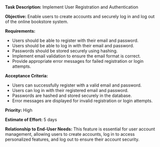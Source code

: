**Task Description:**
Implement User Registration and Authentication

**Objective:**
Enable users to create accounts and securely log in and log out of the online bookstore system.

**Requirements:**
- Users should be able to register with their email and password.
- Users should be able to log in with their email and password.
- Passwords should be stored securely using hashing.
- Implement email validation to ensure the email format is correct.
- Provide appropriate error messages for failed registration or login attempts.

**Acceptance Criteria:**
- Users can successfully register with a valid email and password.
- Users can log in with their registered email and password.
- Passwords are hashed and stored securely in the database.
- Error messages are displayed for invalid registration or login attempts.

**Priority:**
High

**Estimate of Effort:**
5 days

**Relationship to End-User Needs:**
This feature is essential for user account management, allowing users to create accounts, log in to access personalized features, and log out to ensure their account security.